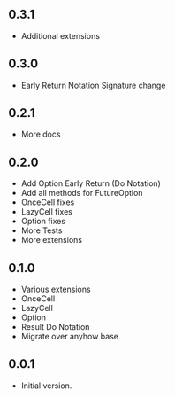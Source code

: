 ## 0.3.1

- Additional extensions

## 0.3.0

- Early Return Notation Signature change

## 0.2.1

- More docs

## 0.2.0

- Add Option Early Return (Do Notation)
- Add all methods for FutureOption
- OnceCell fixes
- LazyCell fixes
- Option fixes
- More Tests
- More extensions


## 0.1.0

- Various extensions
- OnceCell
- LazyCell
- Option
- Result Do Notation
- Migrate over anyhow base

## 0.0.1

- Initial version.
